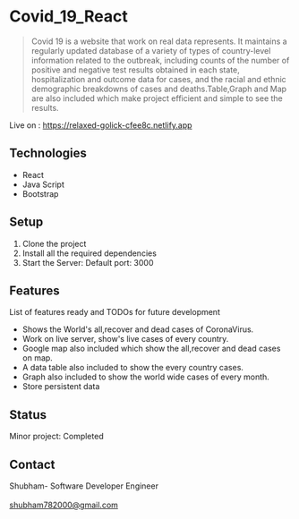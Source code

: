 # Covid_19_React
> Covid 19 is a website that work on real data represents. It maintains a regularly updated database of a variety of types of country-level information related to the outbreak, including counts of the number of positive and negative test results obtained in each state, hospitalization and outcome data for cases, and the racial and ethnic demographic breakdowns of cases and deaths.Table,Graph and Map are also included which make project efficient and simple to see the results.

Live on : https://relaxed-golick-cfee8c.netlify.app

## Technologies
* React
* Java Script
* Bootstrap

## Setup
1. Clone the project
2. Install all the required dependencies
3. Start the Server: Default port: 3000

## Features
List of features ready and TODOs for future development
*  Shows the World's all,recover and dead cases of CoronaVirus.
*  Work on live server, show's live cases of every country. 
*  Google map also included which show the all,recover and dead cases on map.
*  A data table also included to show the every country cases.
*  Graph also included to show the world wide cases of every month.
*  Store persistent data

## Status
Minor project: Completed

## Contact
Shubham- Software Developer Engineer
<br/>
<br/>
shubham782000@gmail.com
